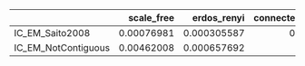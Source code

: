 |                     |   scale_free |   erdos_renyi |   connected_cave_man |    barabasi |
|:--------------------|-------------:|--------------:|---------------------:|------------:|
| IC_EM_Saito2008     |   0.00076981 |   0.000305587 |          0.000618699 | 0.000302288 |
| IC_EM_NotContiguous |   0.00462008 |   0.000657692 |          0.00700983  | 0.0102686   |